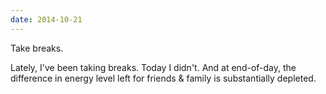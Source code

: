 ```yaml
---
date: 2014-10-21
---
```


Take breaks.

Lately, I've been taking breaks. Today I didn't. And at end-of-day, the
difference in energy level left for friends & family is substantially depleted.
